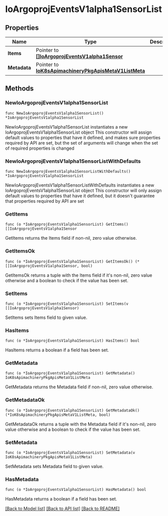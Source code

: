 # IoArgoprojEventsV1alpha1SensorList

## Properties

Name | Type | Description | Notes
------------ | ------------- | ------------- | -------------
**Items** | Pointer to [**[]IoArgoprojEventsV1alpha1Sensor**](IoArgoprojEventsV1alpha1Sensor.md) |  | [optional] 
**Metadata** | Pointer to [**IoK8sApimachineryPkgApisMetaV1ListMeta**](IoK8sApimachineryPkgApisMetaV1ListMeta.md) |  | [optional] 

## Methods

### NewIoArgoprojEventsV1alpha1SensorList

`func NewIoArgoprojEventsV1alpha1SensorList() *IoArgoprojEventsV1alpha1SensorList`

NewIoArgoprojEventsV1alpha1SensorList instantiates a new IoArgoprojEventsV1alpha1SensorList object
This constructor will assign default values to properties that have it defined,
and makes sure properties required by API are set, but the set of arguments
will change when the set of required properties is changed

### NewIoArgoprojEventsV1alpha1SensorListWithDefaults

`func NewIoArgoprojEventsV1alpha1SensorListWithDefaults() *IoArgoprojEventsV1alpha1SensorList`

NewIoArgoprojEventsV1alpha1SensorListWithDefaults instantiates a new IoArgoprojEventsV1alpha1SensorList object
This constructor will only assign default values to properties that have it defined,
but it doesn't guarantee that properties required by API are set

### GetItems

`func (o *IoArgoprojEventsV1alpha1SensorList) GetItems() []IoArgoprojEventsV1alpha1Sensor`

GetItems returns the Items field if non-nil, zero value otherwise.

### GetItemsOk

`func (o *IoArgoprojEventsV1alpha1SensorList) GetItemsOk() (*[]IoArgoprojEventsV1alpha1Sensor, bool)`

GetItemsOk returns a tuple with the Items field if it's non-nil, zero value otherwise
and a boolean to check if the value has been set.

### SetItems

`func (o *IoArgoprojEventsV1alpha1SensorList) SetItems(v []IoArgoprojEventsV1alpha1Sensor)`

SetItems sets Items field to given value.

### HasItems

`func (o *IoArgoprojEventsV1alpha1SensorList) HasItems() bool`

HasItems returns a boolean if a field has been set.

### GetMetadata

`func (o *IoArgoprojEventsV1alpha1SensorList) GetMetadata() IoK8sApimachineryPkgApisMetaV1ListMeta`

GetMetadata returns the Metadata field if non-nil, zero value otherwise.

### GetMetadataOk

`func (o *IoArgoprojEventsV1alpha1SensorList) GetMetadataOk() (*IoK8sApimachineryPkgApisMetaV1ListMeta, bool)`

GetMetadataOk returns a tuple with the Metadata field if it's non-nil, zero value otherwise
and a boolean to check if the value has been set.

### SetMetadata

`func (o *IoArgoprojEventsV1alpha1SensorList) SetMetadata(v IoK8sApimachineryPkgApisMetaV1ListMeta)`

SetMetadata sets Metadata field to given value.

### HasMetadata

`func (o *IoArgoprojEventsV1alpha1SensorList) HasMetadata() bool`

HasMetadata returns a boolean if a field has been set.


[[Back to Model list]](../README.md#documentation-for-models) [[Back to API list]](../README.md#documentation-for-api-endpoints) [[Back to README]](../README.md)



